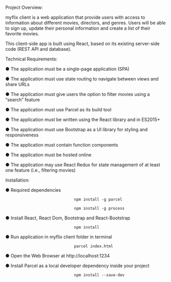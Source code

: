 Project Overview:

myflix client is a web application that provide users with access to information about different
movies, directors, and genres. 
Users will be able to sign up, update their personal information and create a list of their favorite movies.

This client-side app is built using React, based on its existing server-side code (REST API and database).

Technical Requirements:

● The application must be a single-page application (SPA) 

● The application must use state routing to navigate between views and share URLs 

● The application must give users the option to filter movies using a “search” feature

● The application must use Parcel as its build tool 

● The application must be written using the React library and in ES2015+ 

● The application must use Bootstrap as a UI library for styling and responsiveness

● The application must contain function components 

● The application must be hosted online 

● The application may use React Redux for state management of at least one feature (i.e., filtering movies)

Installation:

● Required dependencies           
                                  
                                  npm install -g parcel
                                  
                                  npm install -g process
                                  
● Install React, React Dom, Bootstrap and React-Bootstrap
                                      
                                  npm install

● Run application in myflix client folder in terminal
                                  
                                  parcel index.html
                                  
● Open the Web Browser at http://localhost:1234


● Install Parcel as a local developer dependency inside your project

                                  npm install --save-dev 


